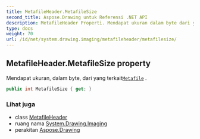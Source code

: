 ```yaml
---
title: MetafileHeader.MetafileSize
second_title: Aspose.Drawing untuk Referensi .NET API
description: MetafileHeader Properti. Mendapat ukuran dalam byte dari yang terkaitMetafile .
type: docs
weight: 70
url: /id/net/system.drawing.imaging/metafileheader/metafilesize/
---
```

## MetafileHeader.MetafileSize property

Mendapat ukuran, dalam byte, dari yang terkait[`Metafile`](../../metafile/) .

```csharp
public int MetafileSize { get; }
```

### Lihat juga

* class [MetafileHeader](../)
* ruang nama [System.Drawing.Imaging](../../metafileheader/)
* perakitan [Aspose.Drawing](../../../)



